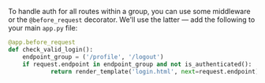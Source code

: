 To handle auth for all routes within a group, you can use some middleware or the `@before_request` decorator. We'll use the latter — add the following to your main `app.py` file:

```py
@app.before_request
def check_valid_login():
    endpoint_group = ('/profile', '/logout')
    if request.endpoint in endpoint_group and not is_authenticated():
            return render_template('login.html', next=request.endpoint)
```
